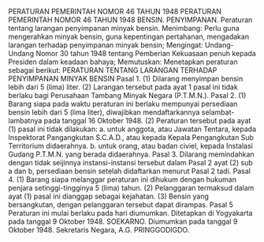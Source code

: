  PERATURAN PEMERINTAH NOMOR 46 TAHUN 1948 PERATURAN PEMERINTAH NOMOR 46 TAHUN 1948 BENSIN. PENYIMPANAN. Peraturan tentang larangan penyimpanan minyak bensin.
Menimbang:
 Perlu guna mengerahkan minyak bensin, guna kepentingan pertahanan, mengadakan larangan terhadap penyimpanan minyak bensin;
Mengingat:
 Undang-Undang Nomor 30 tahun 1948 tentang Pemberian Kekuasaan penuh kepada Presiden dalam keadaan bahaya; Memutuskan: Menetapkan peraturan sebagai berikut: PERATURAN TENTANG LARANGAN TERHADAP PENYIMPANAN MINYAK BENSIN Pasal 1.
(1) Dilarang menyimpan bensin lebih dari 5 (lima) liter. (2) Larangan tersebut pada ayat 1 pasal ini tidak berlaku bagi Perusahaan Tambang Minyak Negara (P.T.M.N.). Pasal 2.
(1) Barang siapa pada waktu peraturan ini berlaku mempunyai persediaan bensin lebih dari 5 (lima liter), diwajibkan mendaftarkannya selambat-lambatnya pada tanggal 16 Oktober 1948.
(2) Peraturan tersebut pada ayat (1) pasal ini tidak dilakukan:
a. untuk anggota, atau Jawatan Tentara, kepada Inspektorat Pangangkutan S.C.A.D., atau kepada Kepala Pengangkutan Sub Territorium didaerahnya.
b. untuk orang, atau badan civiel, kepada Instalasi Gudang P.T.M.N. yang berada didaerahnya. Pasal 3. Dilarang memindahkan dengan tidak seijinnya instansi-instansi tersebut dalam Pasal 2 ayat (2) sub a dan b, persediaan bensin setelah didaftarkan menurut Pasal 2 tadi. Pasal 4.
(1) Barang siapa melanggar peraturan ini dihukum dengan hukuman penjara setinggi-tingginya 5 (lima) tahun.
(2) Pelanggaran termaksud dalam ayat (1) pasal ini dianggap sebagai kejahatan.
(3) Bensin yang bersangkutan, dengan pelanggaran tersebut dapat dirampas.
Pasal 5
Peraturan ini mulai berlaku pada hari diumumkan. Ditetapkan di Yogyakarta pada tanggal 9 Oktober 1948. SOEKARNO. Diumumkan pada tanggal 9 Oktober 1948. Sekretaris Negara, A.G. PRINGGODIGDO.